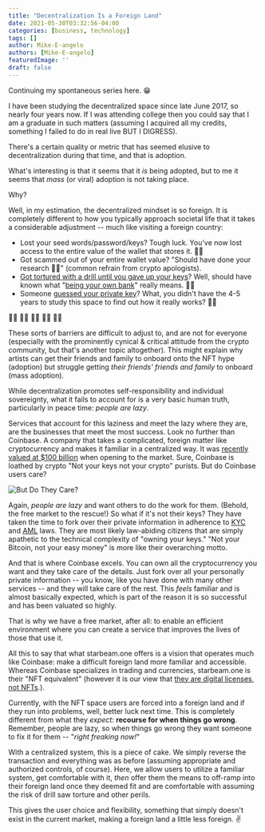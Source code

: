 ```yaml
---
title: "Decentralization Is a Foreign Land"
date: 2021-05-30T03:32:56-04:00
categories: [business, technology]
tags: []
author: Mike-E-angelo
authors: [Mike-E-angelo]
featuredImage: ''
draft: false
---
```


Continuing my spontaneous series here. 😁

I have been studying the decentralized space since late June 2017, so nearly four years now.  If I was attending college then you could say that I am a graduate in such matters (assuming I acquired all my credits, something I failed to do in real live BUT I DIGRESS).

There's a certain quality or metric that has seemed elusive to decentralization during that time, and that is adoption.

What's interesting is that it seems that it *is* being adopted, but to me it seems that *mass* (or viral) adoption is not taking place.

Why?

Well, in my estimation, the decentralized mindset is so foreign.  It is completely different to how you typically approach societal life that it takes a considerable adjustment -- much like visiting a foreign country:

- Lost your seed words/password/keys?  Tough luck. You've now lost access to the entire value of the wallet that stores it. 🤷‍♂️
- Got scammed out of your entire wallet value?  "Should have done your research 🤷‍♂️" (common refrain from crypto apologists).
- [Got tortured with a drill until you gave up your keys](https://www.independent.co.uk/life-style/gadgets-and-tech/news/bitcoin-robbery-torture-cryptocurrency-netherlands-a8807986.html)?  Well, should have known what "[being your own bank](https://www.cryptovantage.com/news/be-your-own-bank-with-bitcoin/)" really means. 🤷‍♂️
- Someone [guessed your private key](/2021/06/your-private-key-can-be-guessed/)?  What, you didn't have the 4-5 years to study this space to find out how it really works? 🤷‍♂️

🤷‍♂️ 🤷‍♂️ 🤷‍♂️ 🤷‍♂️ 🤷‍♂️

These sorts of barriers are difficult to adjust to, and are not for everyone (especially with the prominently cynical & critical attitude from the crypto community, but that's another topic altogether).  This might explain why artists can get their friends and family to onboard onto the NFT hype (adoption) but struggle getting *their friends' friends and family* to onboard (mass adoption).

While decentralization promotes self-responsibility and individual sovereignty, what it fails to account for is a very basic human truth, particularly in peace time: *people are lazy*.

Services that account for this laziness and meet the lazy where they are, are the businesses that meet the most success.  Look no further than Coinbase.  A company that takes a complicated, foreign matter like cryptocurrency and makes it familiar in a centralized way.  It was [recently valued at $100 billion](https://www.forbes.com/sites/petercohan/2021/04/13/coinbase-is-not-worth-100b-and-its-stock-could-double-on-its-ipo/?sh=10c86c13461c) when opening to the market.  Sure, Coinbase is loathed by crypto "Not your keys not your crypto" purists.  But do Coinbase users care?

![But Do They Care?](/images/5bh1re.jpg)

Again, *people are lazy* and want others to do the work for them.  (Behold, the free market to the rescue!)  So what if it's not their keys?  They have taken the time to fork over their private information in adherence to [KYC](https://en.wikipedia.org/wiki/Know_your_customer)  and [AML](https://www.investopedia.com/terms/a/aml.asp) laws.  They are most likely law-abiding citizens that are simply apathetic to the technical complexity of "owning your keys."  "Not your Bitcoin, not your easy money" is more like their overarching motto.

And that is where Coinbase excels.  You can own all the cryptocurrency you want and they take care of the details.  Just fork over all your personally private information -- you know, like you have done with many other services -- and they will take care of the rest.  This *feels* familiar and is almost basically expected, which is part of the reason it is so successful and has been valuated so highly.

That is why we have a free market, after all: to enable an efficient environment where you can create a service that improves the lives of those that use it.

All this to say that what starbeam.one offers is a vision that operates much like Coinbase: make a difficult foreign land more familiar and accessible.  Whereas Coinbase specializes in trading and currencies, starbeam.one is their "NFT equivalent" (however it is our view that [they are digital licenses, not NFTs](/2021/05/the-opportunity-as-i-see-it/).).

Currently, with the NFT space users are forced into a foreign land and if they run into problems, well, better luck next time.  This is completely different from what they *expect*: **recourse for when things go wrong**.  Remember, people are lazy, so when things go wrong they want someone to fix it for them -- "*right freaking now!*"

With a centralized system, this is a piece of cake.  We simply reverse the transaction and everything was as before (assuming appropriate and authorized controls, of course).  Here, we allow users to utilize a familiar system, get comfortable with it, *then* offer them the means to off-ramp into their foreign land once they deemed fit and are comfortable with assuming the risk of drill saw torture and other perils.

This gives the user choice and flexibility, something that simply doesn't exist in the current market, making a foreign land a little less foreign. ✌
